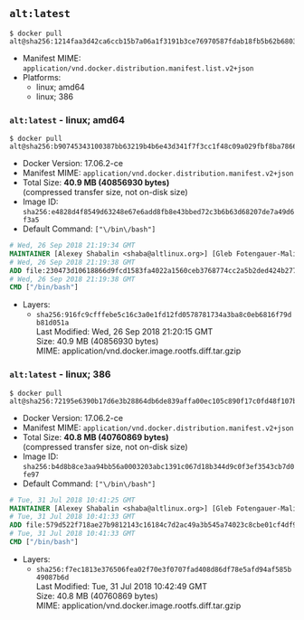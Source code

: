 ## `alt:latest`

```console
$ docker pull alt@sha256:1214faa3d42ca6ccb15b7a06a1f3191b3ce76970587fdab18fb5b62b68031b46
```

-	Manifest MIME: `application/vnd.docker.distribution.manifest.list.v2+json`
-	Platforms:
	-	linux; amd64
	-	linux; 386

### `alt:latest` - linux; amd64

```console
$ docker pull alt@sha256:b90745343100387bb63219b4b6e43d341f7f3cc1f48c09a029fbf8ba7866a167
```

-	Docker Version: 17.06.2-ce
-	Manifest MIME: `application/vnd.docker.distribution.manifest.v2+json`
-	Total Size: **40.9 MB (40856930 bytes)**  
	(compressed transfer size, not on-disk size)
-	Image ID: `sha256:e4828d4f8549d63248e67e6add8fb8e43bbed72c3b6b63d68207de7a49d6f3a5`
-	Default Command: `["\/bin\/bash"]`

```dockerfile
# Wed, 26 Sep 2018 21:19:34 GMT
MAINTAINER [Alexey Shabalin <shaba@altlinux.org>] [Gleb Fotengauer-Malinovskiy <glebfm@altlinux.org>] [Mikhail Gordeev <obirvalger@altlinux.org]
# Wed, 26 Sep 2018 21:19:38 GMT
ADD file:230473d10618866d9fcd1583fa4022a1560ceb3768774cc2a5b2ded424b2770e in / 
# Wed, 26 Sep 2018 21:19:38 GMT
CMD ["/bin/bash"]
```

-	Layers:
	-	`sha256:916fc9cfffebe5c16c3a0e1fd12fd0578781734a3ba8c0eb6816f79db81d051a`  
		Last Modified: Wed, 26 Sep 2018 21:20:15 GMT  
		Size: 40.9 MB (40856930 bytes)  
		MIME: application/vnd.docker.image.rootfs.diff.tar.gzip

### `alt:latest` - linux; 386

```console
$ docker pull alt@sha256:72195e6390b17d6e3b28864db6de839affa00ec105c890f17c0fd48f107bbbf3
```

-	Docker Version: 17.06.2-ce
-	Manifest MIME: `application/vnd.docker.distribution.manifest.v2+json`
-	Total Size: **40.8 MB (40760869 bytes)**  
	(compressed transfer size, not on-disk size)
-	Image ID: `sha256:b4d8b8ce3aa94bb56a0003203abc1391c067d18b344d9c0f3ef3543cb7d0fe97`
-	Default Command: `["\/bin\/bash"]`

```dockerfile
# Tue, 31 Jul 2018 10:41:25 GMT
MAINTAINER [Alexey Shabalin <shaba@altlinux.org>] [Gleb Fotengauer-Malinovskiy <glebfm@altlinux.org>]
# Tue, 31 Jul 2018 10:41:33 GMT
ADD file:579d522f718ae27b9812143c16184c7d2ac49a3b545a74023c8cbe01cf4df9fa in / 
# Tue, 31 Jul 2018 10:41:33 GMT
CMD ["/bin/bash"]
```

-	Layers:
	-	`sha256:f7ec1813e376506fea02f70e3f0707fad408d86df78e5afd94af585b49087b6d`  
		Last Modified: Tue, 31 Jul 2018 10:42:49 GMT  
		Size: 40.8 MB (40760869 bytes)  
		MIME: application/vnd.docker.image.rootfs.diff.tar.gzip
